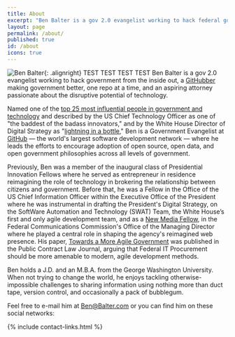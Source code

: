 ```yaml
---
title: About
excerpt: "Ben Balter is a gov 2.0 evangelist working to hack federal government from the inside out, an open-source developer passionate about the disruptive power of technology, and a J.D./M.B.A. candidate at the George Washington University."
layout: page
permalink: /about/
published: true
id: /about
icons: true
---
```


![Ben Balter](http://www.gravatar.com/avatar/ea353bd28baa1aefaefae736a19fcf2a.png?size=250){: .alignright}
TEST TEST TEST TEST
Ben Balter is a gov 2.0 evangelist working to hack government from the inside out, a [GitHubber](http://github.com/home) making government better, one repo at a time, and an aspiring attorney passionate about the disruptive potential of technology.

Named one of the [top 25 most influential people in government and technology](http://fedscoop.com/top-federal-it-and-tech-folks-under-40/) and described by the US Chief Technology Officer as one of "the baddest of the badass innovators," and by the White House Director of Digital Strategy as "[lightning in a bottle](http://www.youtube.com/watch?v=uhtlOYOhE8w#t=51m12s)," Ben is a Government Evangelist at [GitHub](http://www.youtube.com/watch?v=l_T3XEgXl14) — the world's largest software development network — where he leads the efforts to encourage adoption of open source, open data, and open government philosophies across all levels of government.

Previously, Ben was a member of the inaugural class of Presidential Innovation Fellows where he served as entrepreneur in residence reimagining the role of technology in brokering the relationship between citizens and government. Before that, he was a Fellow in the Office of the US Chief Information Officer within the Executive Office of the President where he was instrumental in drafting the President's Digital Strategy, on the SoftWare Automation and Technology (SWAT) Team, the White House’s first and only agile development team, and as a [New Media Fellow](http://reboot.fcc.gov/blog/?authorId=593709), in the Federal Communications Commission's Office of the Managing Director where he played a central role in shaping the agency's reimagined web presence. His paper, [Towards a More Agile Government](http://ben.balter.com/2011/11/29/towards-a-more-agile-government/) was published in the Public Contract Law Journal, arguing that Federal IT Procurement should be more amenable to modern, agile development methods.

Ben holds a J.D. and an M.B.A. from the George Washington University. When not trying to change the world, he enjoys tackling otherwise-impossible challenges to sharing information using nothing more than duct tape, version control, and occasionally a pack of bubblegum.

Feel free to e-mail him at <Ben@Balter.com> or you can find him on these social networks:

{% include contact-links.html %}